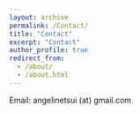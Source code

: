 ```yaml
---
layout: archive
permalink: /Contact/
title: "Contact"
excerpt: "Contact"
author_profile: true
redirect_from: 
  - /about/
  - /about.html
---
```


Email: angelinetsui (at) gmail.com

